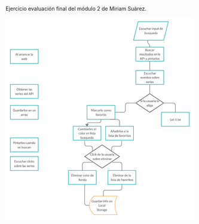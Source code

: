 Ejercicio evaluación final del módulo 2 de Miriam Suárez.

<img src="./Diagrama de flujo.png" width="1000">

